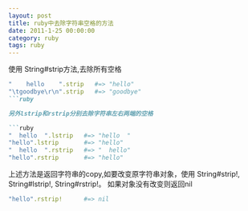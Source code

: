 ```yaml
---
layout: post
title: ruby中去除字符串空格的方法
date: 2011-1-25 00:00:00
category: ruby
tags: ruby
---
```


使用 String#strip方法,去除所有空格

```ruby
"    hello    ".strip   #=> "hello"
"\tgoodbye\r\n".strip   #=> "goodbye"
```ruby

另外lstrip和rstrip分别去除字符串左右两端的空格

```ruby
"  hello  ".lstrip   #=> "hello  "
"hello".lstrip       #=> "hello"
"  hello  ".rstrip   #=> "  hello"
"hello".rstrip       #=> "hello"
```

上述方法是返回字符串的copy,如要改变原字符串对象，使用 String#strip!, String#lstrip!, String#rstrip!。 如果对象没有改变则返回nil

```ruby
"hello".rstrip!      #=> nil
```